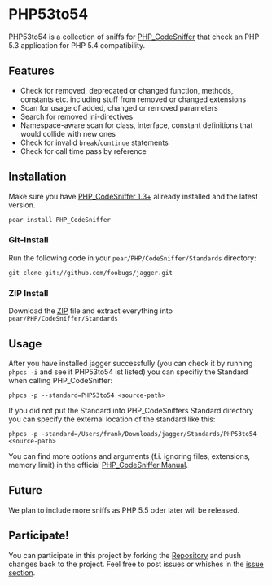 # PHP53to54

PHP53to54 is a collection of sniffs for [PHP_CodeSniffer](http://pear.php.net/PHP_CodeSniffer) that check an PHP 5.3 application for PHP 5.4 compatibility.

## Features

* Check for removed, deprecated or changed function, methods, constants etc. including stuff from removed or changed extensions
* Scan for usage of added, changed or removed parameters
* Search for removed ini-directives
* Namespace-aware scan for class, interface, constant definitions that would collide with new ones
* Check for invalid `break`/`continue` statements
* Check for call time pass by reference

## Installation

Make sure you have [PHP_CodeSniffer 1.3+](http://pear.php.net/PHP_CodeSniffer) allready installed and the latest version.

	pear install PHP_CodeSniffer
	
### Git-Install

Run the following code in your `pear/PHP/CodeSniffer/Standards` directory:

	git clone git://github.com/foobugs/jagger.git
	
### ZIP Install

Download the [ZIP](https://github.com/foobugs/PHP53to54/zipball/master) file and extract everything into `pear/PHP/CodeSniffer/Standards`

## Usage

After you have installed jagger successfully (you can check it by running `phpcs -i` and see if PHP53to54 ist listed) you can specifiy the Standard when calling PHP_CodeSniffer:

	phpcs -p --standard=PHP53to54 <source-path>
	
If you did not put the Standard into PHP_CodeSniffers Standard directory you can specify the external location of the standard like this:

	phpcs -p -standard=/Users/frank/Downloads/jagger/Standards/PHP53to54 <source-path>

You can find more options and arguments (f.i. ignoring files, extensions, memory limit) in the official [PHP_CodeSniffer Manual](http://pear.php.net/manual/en/package.php.php-codesniffer.php).
	
## Future

We plan to include more sniffs as PHP 5.5 oder later will be released.

## Participate!

You can participate in this project by forking the [Repository](https://github.com/foobugs/PHP53to54) and push changes back to the project. Feel free to post issues or whishes in the [issue section](https://github.com/foobugs/PHP53to54/issues).